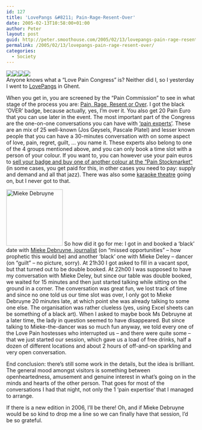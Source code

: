```yaml
---
id: 127
title: 'LovePangs &#8211; Pain-Rage-Resent-Over'
date: 2005-02-13T10:58:00+01:00
author: Peter
layout: post
guid: http://peter.smoothouse.com/2005/02/13/lovepangs-pain-rage-resent-over/
permalink: /2005/02/13/lovepangs-pain-rage-resent-over/
categories:
  - Society
---
```

![](http://www.lovepangs.com/gfx/level_pain.gif)![](http://www.lovepangs.com/gfx/level_rage.gif)![](http://www.lovepangs.com/gfx/level_resent.gif)![](http://www.lovepangs.com/gfx/level_over.gif)  
Anyone knows what a &#8220;Love Pain Congress&#8221; is? Neither did I, so I yesterday I went to [LovePangs](http://www.lovepangs.com) in Ghent.

When you get in, you are screened by the &#8220;Pain Commission&#8221; to see in what stage of the process you are: [Pain, Rage, Resent or Over](http://www.lovepangs.com/nl/gent_congress_painlevels.html). I got the black &#8216;OVER&#8217; badge, because actually, yes, I&#8217;m over it. You also get 20 Pain Euro that you can use later in the event. The most important part of the Congress are the one-on-one conversations you can have with [&#8216;pain experts&#8217;](http://www.lovepangs.com/nl/gent_congress_tablesociety_details.html). These are an mix of 25 well-known (Jos Geysels, Pascale Platel) and lesser known people that you can have a 30-minutes conversation with on some aspect of love, pain, regret, guilt, &#8230; you name it. These experts also belong to one of the 4 groups mentioned above, and you can only book a time slot with a person of your colour. If you want to, you can however use your pain euros to [sell your badge and buy one of another colour at the &#8220;Pain Stockmarket&#8221;](http://www.lovepangs.com/nl/gent_congress_painstocks.html) (in some cases, you get paid for this, in other cases you need to pay: supply and demand and all that jazz). There was also some [karaoke theatre](http://www.lovepangs.com/nl/gent_congress_karaoke.html) going on, but I never got to that.

<img height="150" src="http://www.pixagogo.com/S5vpfnjbBPdPm9boN2yRU!NK8RGPaaruJ7wO7EieM9qCAeXRPCoflkKJv!Przy40Y9cdZF2VNyVgjJSPgDuiQ4p5K8XNUIS3IXn4ehJRvlZk7AJkRrfJRcykL2yDnHi9NJHg4wTRtPK64nQULoNmWZlQ__/mieke_debruyne.jpg" alt="Mieke Debruyne" /> So how did it go for me: I got in and booked a &#8216;black&#8217; date with [Mieke Debruyne, journalist](http://www.standaard.be/Archief/columns/index.asp?dosID=256) (on &#8220;missed opportunities&#8221; &#8211; how prophetic this would be) and another &#8216;black&#8217; one with Mieke Deley &#8211; dancer (on &#8220;guilt&#8221; &#8211; no picture, sorry). At 21h30 I got asked to fill in a vacant spot, but that turned out to be double booked. At 22h00 I was supposed to have my conversation with Mieke Deley, but since our table was double booked, we waited for 15 minutes and then just started talking while sitting on the ground in a corner. The conversation was great fun, we lost track of time and since no one told us our time slot was over, I only got to Mieke Debruyne 20 minutes late, at which point she was already talking to some one else. The organisation was rather clueless (yes, using Excel sheets can be something of a black art). When I asked to maybe book Ms Debruyne at a later time, the lady in question seemed to have disappeared. But since talking to Mieke-the-dancer was so much fun anyway, we told every one of the Love Pain hostesses who interrupted us &#8211; and there were quite some &#8211; that we just started our session, which gave us a load of free drinks, half a dozen of different locations and about 2 hours of off-and-on sparkling and very open conversation. 

End conclusion: there&#8217;s still some work in the details, but the idea is brilliant. The general mood amongst visitors is something between openheartedness, amusement and genuine interest in what&#8217;s going on in the minds and hearts of the other person. That goes for most of the conversations I had that night, not only the 1 &#8216;pain expertise&#8217; that I managed to arrange.

If there is a new edition in 2006, I&#8217;ll be there! Oh, and if Mieke Debruyne would be so kind to drop me a line so we can finally have that session, I&#8217;d be so grateful.